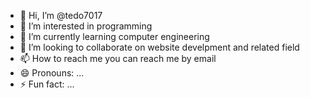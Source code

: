 - 👋 Hi, I’m @tedo7017
- 👀 I’m interested in programming
- 🌱 I’m currently learning computer engineering
- 💞️ I’m looking to collaborate on website develpment and related field
- 📫 How to reach me you can reach me by email
- 😄 Pronouns: ...
- ⚡ Fun fact: ...

<!---
tedo7017/tedo7017 is a ✨ special ✨ repository because its `README.md` (this file) appears on your GitHub profile.
You can click the Preview link to take a look at your changes.
--->
